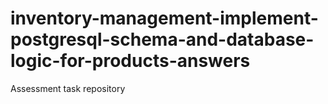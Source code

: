 # inventory-management-implement-postgresql-schema-and-database-logic-for-products-answers
Assessment task repository
